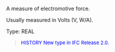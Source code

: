 ﻿A measure of electromotive force.

Usually measured in Volts (V, W/A).

Type: REAL

> <font size="-1" color="#0000FF">HISTORY New type in IFC Release 2.0.
</font>